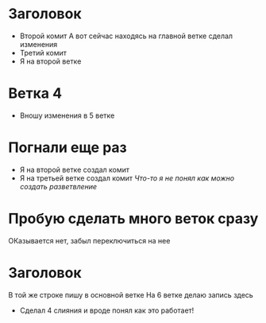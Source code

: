# Заголовок
* Второй комит
А вот сейчас находясь на главной ветке сделал изменения
* Третий комит
* Я на второй ветке

# Ветка 4
* Вношу изменения в 5 ветке
# Погнали еще раз
* Я на второй ветке создал комит
* Я на третьей ветке создал комит
_Что-то я не понял как можно создать разветвление_


# Пробую сделать много веток сразу
ОКазывается нет, забыл переключиться на нее

# Заголовок
В той же строке пишу в основной ветке
На 6 ветке делаю запись здесь
* Сделал 4 слияния и вроде понял как это работает!
